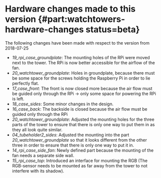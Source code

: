 # Hardware changes made to this version {#part:watchtowers-hardware-changes status=beta}

The following changes have been made with respect to the version from 2018-07-25

* _19_rpi_case_groundplate_: The mounting holes of the RPi were moved next to the tower. The RPi is now better accessible for the airflow of the fan.
* _20_watchtower_groundplate_: Holes in groundplate, because there must be some space for the screws holding the Raspberry Pi in order to lie perfectly flat.
* _17_case_front_: The front is now closed more because the air flow must be guided only through the RPi → only some space for powering the RPi is left.
* _18_case_sides_: Some minor changes in the design.
* _16_case_back_: The backside is closed because the air flow must be guided only through the RPi
* _20_watchtower_groundplate_: Adjusted the mounting holes for the three parts of the tower to ensure that there is only one way to put them in as they all look quite similar.
* _04_tubeholder2_sides_: Adjusted the mounting into the part _20_watchtower_groundplate_ so that it looks different from the other three in order to ensure that there is only one way to put it in.
* _14_rpi_case_side_fan_: Newly defined part because the mounting of the fan needs a separate side wall.
* _15_rpi_case_top_: Introduced an interface for mounting the RGB (The RGB-sensor needs to be mounted as far away from the tower to not interfere with its shadow).
